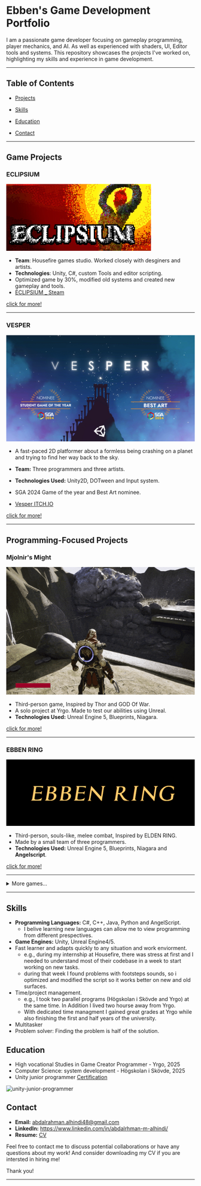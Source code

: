 
# Ebben's Game Development Portfolio

I am a passionate game developer focusing on gameplay programming, player mechanics, and AI. As well as experienced with shaders, UI, Editor tools and systems.
This repository showcases the projects I've worked on, highlighting my skills and experience in game development.

---

## Table of Contents
- [Projects](#Projects)

- [Skills](#Skills)

- [Education](#Education)

- [Contact](#Contact)

---

## Game Projects

### ECLIPSIUM

![Thumbnail](/Sources/Eclipsium/Images/EclipsiumLogo.png)
- **Team**: Housefire games studio. Worked closely with desginers and artists.
- **Technologies**: Unity, C#, custom Tools and editor scripting.
- Optimized game by 30%, modified old systems and created new gameplay and tools.
- [ECLIPSIUM _ Steam](https://store.steampowered.com/app/2419670/Eclipsium/) 

[click for more!](https://github.com/Samurai-Ebben/Portflio/tree/main/Sources/Eclipsium)



---

### VESPER

![Thumbnail](/Sources/Vesper/Images/vesper_thumb_16_9.png)


- A fast-paced 2D platformer about a formless being crashing on a planet and trying to find her way back to the sky.
- **Team:** Three programmers and three artists.
- **Technologies Used:** Unity2D, DOTween and Input system.
- SGA 2024 Game of the year and Best Art nominee. 

- [Vesper ITCH.IO](https://yrgo-game-creator.itch.io/vesper)
  
[click for more!](https://github.com/Samurai-Ebben/Portflio/tree/main/Sources/Vesper)


---

## Programming-Focused Projects

### Mjolnir's Might
  ![](/Sources/MjolnirsMight/Images/Trhowingrecalling-ezgif.com-optimize.gif)

-  Third-person game, Inspired by Thor and GOD Of War.
-  A solo project at Yrgo. Made to test our abilities using Unreal.
-  **Technologies Used:** Unreal Engine 5, Blueprints, Niagara.

[click for more!](https://github.com/Samurai-Ebben/Portflio/tree/main/Sources/MjolnirsMight)

---

### EBBEN RING
  ![](/Sources/Ebben-Ring/Images/TitleScreen2.png)

-  Third-person, souls-like, melee combat, Inspired by ELDEN RING.
-  Made by a small team of three programmers. 
-  **Technologies Used:** Unreal Engine 5, Blueprints, Niagara and **Angelscript**.

[click for more!](https://github.com/Samurai-Ebben/Portflio/tree/main/Sources/Ebben-Ring)

---
<details><Summary>More games...</Summary>
  
### Hell Racer
![](/Sources/HellRacer/Images/Thumbnail.png)

-  Kart racing game, Inspired by Mario Kart.
-  **Technologies Used:** Unreal Engine 5, C++ and its libraries.
-  A group assignment in Yrgo. Made to try out C++ alone.

[click for more!](https://github.com/Samurai-Ebben/Portflio/tree/main/Sources/HellRacer)

---
### DEEPRESSURE VR
  ![](/Sources/DEEPRESSURE/Images/Thumbnail.png)
  
-  Virtual reality game, Inspired by Iron lung.
-  A programming project at Yrgo.
-  **Technologies Used:** Unity 3D, C#, Shader Graphs, Meta vr.

[Click for more!](https://github.com/Samurai-Ebben/Portflio/tree/Sources/DEEPRESSURE)

---

### Kat-boom
![Thumbnail_katboom](/Sources/Kat-boom/Images/splashart.png)

- A small project made in 4 days. A cat ghost looking for its yarnball to rest in peace.
- My role in this project is Lead Programmer responsible for the player mechanics and gameplay.
- **Technologies Used:** Unity and Lootlocker database.
- [Katboom On Itch.IO](https://ebben.itch.io/katboom)

[click for more!](https://github.com/Samurai-Ebben/Portflio/tree/main/Sources/Kat-boom)

---
### A-B-C (Auto-Battling-Cards)

![](/Sources/ABC/Images/GamePlay3.gif)

-  A simple mobile online auto battle, card game with a twist.
-  A solo assignment in Yrgo. Made to test our abilities using database.
-  **Technologies Used:** Unity, DOTween, Firebase, Shader graph system.


[click for more!](https://github.com/Samurai-Ebben/Portflio/tree/main/Sources/ABC)
</details>


--- 

## Skills

- **Programming Languages:** C#, C++, Java, Python and AngelScript.
    - I belive learning new languages can allow me to view programming from different prespectives.
- **Game Engines:** Unity, Unreal Engine4/5.
- Fast learner and adapts quickly to any situation and work enviorment.
    - e.g., during my internship at Housefire, there was stress at first and I needed to understand most of their codebase in a week to start working on new tasks.
    - during that week I found problems with footsteps sounds, so i optimized and modified the script so it works better on new and old surfaces.
- Time/project management.
    - e.g., I took two parallel programs (Högskolan i Skövde and Yrgo) at the same time. In Addition I lived two hourse away from Yrgo.
    - With dedicated time managment I gained great grades at Yrgo while also finishing the first and half years of the university. 
- Multitasker
- Problem solver: Finding the problem is half of the solution.


## Education

- High vocational Studies in Game Creator Programmer - Yrgo, 2025
- Computer Science: system development - Högskolan i Skövde, 2025
- Unity junior programmer [Certification](https://www.credly.com/badges/b8378b37-06ee-4570-a708-e0825a83b21f/public_url)

![unity-junior-programmer](https://github.com/Samurai-Ebben/Portfolio/assets/71189461/335d9e9c-2a31-40c2-b707-aedfcae258bc)

## Contact

- **Email:** abdalrahman.alhindi48@gmail.com
- **LinkedIn:** https://www.linkedin.com/in/abdalrhman-m-alhindi/
- **Resume:** <a href="/Sources/DevCV25.pdf" download> CV </a>

Feel free to contact me to discuss potential collaborations or have any questions about my work! 
And consider downloading my CV if you are intersted in hiring me!

Thank you!

---
